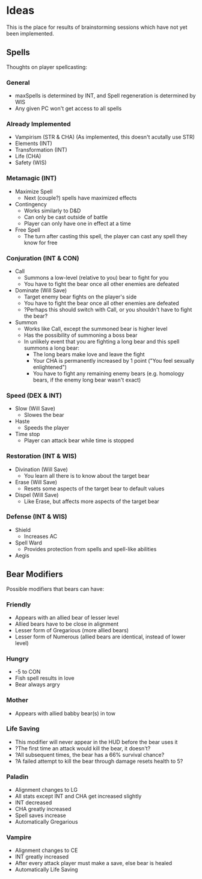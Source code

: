 # Ideas
This is the place for results of brainstorming sessions which have not yet been implemented.

## Spells
Thoughts on player spellcasting:

### General
* maxSpells is determined by INT, and Spell regeneration is determined by WIS
* Any given PC won't get access to all spells

### Already Implemented
* Vampirism (STR & CHA) (As implemented, this doesn't acutally use STR) 
* Elements (INT)
* Transformation (INT)
* Life (CHA)
* Safety (WIS)

### Metamagic (INT)
* Maximize Spell
  * Next (couple?) spells have maximized effects
* Contingency
  * Works similarly to D&D
  * Can only be cast outside of battle
  * Player can only have one in effect at a time
* Free Spell
  * The turn after casting this spell, the player can cast any spell they know for free

### Conjuration (INT & CON)
* Call
  * Summons a low-level (relative to you) bear to fight for you
  * You have to fight the bear once all other enemies are defeated
* Dominate (Will Save)
  * Target enemy bear fights on the player's side
  * You have to fight the bear once all other enemies are defeated
  * ?Perhaps this should switch with Call, or you shouldn't have to fight the bear?
* Summon
  * Works like Call, except the summoned bear is higher level
  * Has the possibility of summoning a boss bear
  * In unlikely event that you are fighting a long bear and this spell summons a long bear:
    * The long bears make love and leave the fight
    * Your CHA is permanently increased by 1 point ("You feel sexually enlightened")
    * You have to fight any remaining enemy bears (e.g. homology bears, if the enemy long bear wasn't exact)

### Speed (DEX & INT)
* Slow (Will Save)
  * Slowes the bear
* Haste
  * Speeds the player
* Time stop
  * Player can attack bear while time is stopped

### Restoration (INT & WIS)
* Divination (Will Save)
  * You learn all there is to know about the target bear
* Erase (Will Save)
  * Resets some aspects of the target bear to default values
* Dispel (Will Save)
  * Like Erase, but affects more aspects of the target bear

### Defense (INT & WIS)
* Shield
  * Increases AC
* Spell Ward
  * Provides protection from spells and spell-like abilities
* Aegis
  

## Bear Modifiers
Possible modifiers that bears can have:

### Friendly
* Appears with an allied bear of lesser level
* Allied bears have to be close in alignment
* Lesser form of Gregarious (more allied bears)
* Lesser form of Numerous (allied bears are identical, instead of lower level)

### Hungry
* -5 to CON
* Fish spell results in love
* Bear always argry

### Mother
* Appears with allied babby bear(s) in tow

### Life Saving
* This modifier will never appear in the HUD before the bear uses it
* ?The first time an attack would kill the bear, it doesn't?
* ?All subsequent times, the bear has a 66% survival chance?
* ?A failed attempt to kill the bear through damage resets health to 5?

### Paladin
* Alignment changes to LG
* All stats except INT and CHA get increased slightly
* INT decreased
* CHA greatly increased
* Spell saves increase
* Automatically Gregarious

### Vampire
* Alignment changes to CE
* INT greatly increased
* After every attack player must make a save, else bear is healed
* Automatically Life Saving
